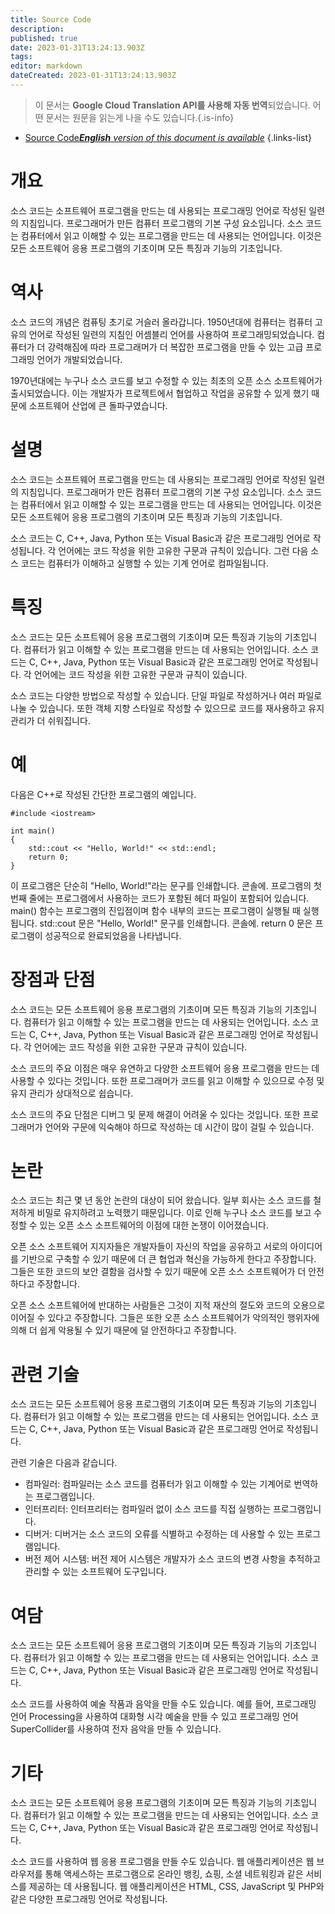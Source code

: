 ```yaml
---
title: Source Code
description: 
published: true
date: 2023-01-31T13:24:13.903Z
tags: 
editor: markdown
dateCreated: 2023-01-31T13:24:13.903Z
---
```


> 이 문서는 **Google Cloud Translation API를 사용해 자동 번역**되었습니다.
어떤 문서는 원문을 읽는게 나을 수도 있습니다.{.is-info}

- [Source Code***English** version of this document is available*](/en/Knowledge-base/Dictionary/source-code)
{.links-list}


# 개요
소스 코드는 소프트웨어 프로그램을 만드는 데 사용되는 프로그래밍 언어로 작성된 일련의 지침입니다. 프로그래머가 만든 컴퓨터 프로그램의 기본 구성 요소입니다. 소스 코드는 컴퓨터에서 읽고 이해할 수 있는 프로그램을 만드는 데 사용되는 언어입니다. 이것은 모든 소프트웨어 응용 프로그램의 기초이며 모든 특징과 기능의 기초입니다.

# 역사
소스 코드의 개념은 컴퓨팅 초기로 거슬러 올라갑니다. 1950년대에 컴퓨터는 컴퓨터 고유의 언어로 작성된 일련의 지침인 어셈블리 언어를 사용하여 프로그래밍되었습니다. 컴퓨터가 더 강력해짐에 따라 프로그래머가 더 복잡한 프로그램을 만들 수 있는 고급 프로그래밍 언어가 개발되었습니다.

1970년대에는 누구나 소스 코드를 보고 수정할 수 있는 최초의 오픈 소스 소프트웨어가 출시되었습니다. 이는 개발자가 프로젝트에서 협업하고 작업을 공유할 수 있게 했기 때문에 소프트웨어 산업에 큰 돌파구였습니다.

# 설명
소스 코드는 소프트웨어 프로그램을 만드는 데 사용되는 프로그래밍 언어로 작성된 일련의 지침입니다. 프로그래머가 만든 컴퓨터 프로그램의 기본 구성 요소입니다. 소스 코드는 컴퓨터에서 읽고 이해할 수 있는 프로그램을 만드는 데 사용되는 언어입니다. 이것은 모든 소프트웨어 응용 프로그램의 기초이며 모든 특징과 기능의 기초입니다.

소스 코드는 C, C++, Java, Python 또는 Visual Basic과 같은 프로그래밍 언어로 작성됩니다. 각 언어에는 코드 작성을 위한 고유한 구문과 규칙이 있습니다. 그런 다음 소스 코드는 컴퓨터가 이해하고 실행할 수 있는 기계 언어로 컴파일됩니다.

# 특징
소스 코드는 모든 소프트웨어 응용 프로그램의 기초이며 모든 특징과 기능의 기초입니다. 컴퓨터가 읽고 이해할 수 있는 프로그램을 만드는 데 사용되는 언어입니다. 소스 코드는 C, C++, Java, Python 또는 Visual Basic과 같은 프로그래밍 언어로 작성됩니다. 각 언어에는 코드 작성을 위한 고유한 구문과 규칙이 있습니다.

소스 코드는 다양한 방법으로 작성할 수 있습니다. 단일 파일로 작성하거나 여러 파일로 나눌 수 있습니다. 또한 객체 지향 스타일로 작성할 수 있으므로 코드를 재사용하고 유지 관리가 더 쉬워집니다.

# 예
다음은 C++로 작성된 간단한 프로그램의 예입니다.

```
#include <iostream>

int main()
{
    std::cout << "Hello, World!" << std::endl;
    return 0;
}
```

이 프로그램은 단순히 "Hello, World!"라는 문구를 인쇄합니다. 콘솔에. 프로그램의 첫 번째 줄에는 프로그램에서 사용하는 코드가 포함된 헤더 파일이 포함되어 있습니다. main() 함수는 프로그램의 진입점이며 함수 내부의 코드는 프로그램이 실행될 때 실행됩니다. std::cout 문은 "Hello, World!" 문구를 인쇄합니다. 콘솔에. return 0 문은 프로그램이 성공적으로 완료되었음을 나타냅니다.

# 장점과 단점
소스 코드는 모든 소프트웨어 응용 프로그램의 기초이며 모든 특징과 기능의 기초입니다. 컴퓨터가 읽고 이해할 수 있는 프로그램을 만드는 데 사용되는 언어입니다. 소스 코드는 C, C++, Java, Python 또는 Visual Basic과 같은 프로그래밍 언어로 작성됩니다. 각 언어에는 코드 작성을 위한 고유한 구문과 규칙이 있습니다.

소스 코드의 주요 이점은 매우 유연하고 다양한 소프트웨어 응용 프로그램을 만드는 데 사용할 수 있다는 것입니다. 또한 프로그래머가 코드를 읽고 이해할 수 있으므로 수정 및 유지 관리가 상대적으로 쉽습니다.

소스 코드의 주요 단점은 디버그 및 문제 해결이 어려울 수 있다는 것입니다. 또한 프로그래머가 언어와 구문에 익숙해야 하므로 작성하는 데 시간이 많이 걸릴 수 있습니다.

# 논란
소스 코드는 최근 몇 년 동안 논란의 대상이 되어 왔습니다. 일부 회사는 소스 코드를 철저하게 비밀로 유지하려고 노력했기 때문입니다. 이로 인해 누구나 소스 코드를 보고 수정할 수 있는 오픈 소스 소프트웨어의 이점에 대한 논쟁이 이어졌습니다.

오픈 소스 소프트웨어 지지자들은 개발자들이 자신의 작업을 공유하고 서로의 아이디어를 기반으로 구축할 수 있기 때문에 더 큰 협업과 혁신을 가능하게 한다고 주장합니다. 그들은 또한 코드의 보안 결함을 검사할 수 있기 때문에 오픈 소스 소프트웨어가 더 안전하다고 주장합니다.

오픈 소스 소프트웨어에 반대하는 사람들은 그것이 지적 재산의 절도와 코드의 오용으로 이어질 수 있다고 주장합니다. 그들은 또한 오픈 소스 소프트웨어가 악의적인 행위자에 의해 더 쉽게 악용될 수 있기 때문에 덜 안전하다고 주장합니다.

# 관련 기술
소스 코드는 모든 소프트웨어 응용 프로그램의 기초이며 모든 특징과 기능의 기초입니다. 컴퓨터가 읽고 이해할 수 있는 프로그램을 만드는 데 사용되는 언어입니다. 소스 코드는 C, C++, Java, Python 또는 Visual Basic과 같은 프로그래밍 언어로 작성됩니다.

관련 기술은 다음과 같습니다.

- 컴파일러: 컴파일러는 소스 코드를 컴퓨터가 읽고 이해할 수 있는 기계어로 번역하는 프로그램입니다.
- 인터프리터: 인터프리터는 컴파일러 없이 소스 코드를 직접 실행하는 프로그램입니다.
- 디버거: 디버거는 소스 코드의 오류를 식별하고 수정하는 데 사용할 수 있는 프로그램입니다.
- 버전 제어 시스템: 버전 제어 시스템은 개발자가 소스 코드의 변경 사항을 추적하고 관리할 수 있는 소프트웨어 도구입니다.

# 여담
소스 코드는 모든 소프트웨어 응용 프로그램의 기초이며 모든 특징과 기능의 기초입니다. 컴퓨터가 읽고 이해할 수 있는 프로그램을 만드는 데 사용되는 언어입니다. 소스 코드는 C, C++, Java, Python 또는 Visual Basic과 같은 프로그래밍 언어로 작성됩니다.

소스 코드를 사용하여 예술 작품과 음악을 만들 수도 있습니다. 예를 들어, 프로그래밍 언어 Processing을 사용하여 대화형 시각 예술을 만들 수 있고 프로그래밍 언어 SuperCollider를 사용하여 전자 음악을 만들 수 있습니다.

# 기타
소스 코드는 모든 소프트웨어 응용 프로그램의 기초이며 모든 특징과 기능의 기초입니다. 컴퓨터가 읽고 이해할 수 있는 프로그램을 만드는 데 사용되는 언어입니다. 소스 코드는 C, C++, Java, Python 또는 Visual Basic과 같은 프로그래밍 언어로 작성됩니다.

소스 코드를 사용하여 웹 응용 프로그램을 만들 수도 있습니다. 웹 애플리케이션은 웹 브라우저를 통해 액세스하는 프로그램으로 온라인 뱅킹, 쇼핑, 소셜 네트워킹과 같은 서비스를 제공하는 데 사용됩니다. 웹 애플리케이션은 HTML, CSS, JavaScript 및 PHP와 같은 다양한 프로그래밍 언어로 작성됩니다.